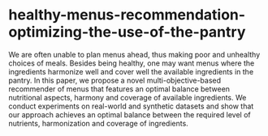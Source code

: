 # healthy-menus-recommendation-optimizing-the-use-of-the-pantry
We are often unable to plan menus ahead, thus making poor and unhealthy choices of meals. Besides being healthy, one may want menus where the ingredients harmonize well and cover well the available ingredients in the pantry. In this paper, we propose a novel multi-objective-based recommender of menus that features an optimal balance between nutritional aspects, harmony and coverage of available ingredients. We conduct experiments on real-world and synthetic datasets and show that our approach achieves an optimal balance between the required level of nutrients, harmonization and coverage of ingredients.
